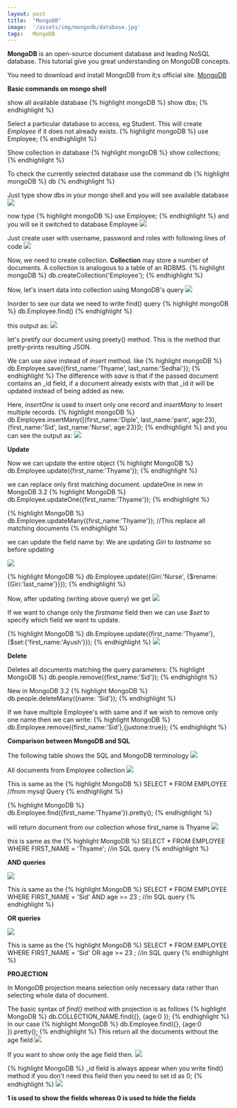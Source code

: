 ```yaml
---
layout: post
title:  "MongoDB"
image:  '/assets/img/mongodb/database.jpg'
tags:   MongoDB
---
```


**MongoDB** is an open-source document database and leading NoSQL database. This tutorial give you great understanding on MongoDB concepts. 

You need to download and install MongoDB from it;s official site. [MongoDB](https://docs.mongodb.com/manual/tutorial/install-mongodb-enterprise-on-windows/)

**Basic commands on mongo shell** 

show all available database 
{% highlight mongoDB %}
show dbs;
{% endhighlight %}

Select a particular database to access, eg Student. This will create _Employee_ if it does not already exists.
{% highlight mongoDB %}
use Employee;
{% endhighlight %}

Show collection in database
{% highlight mongoDB %}
show collections;
{% endhighlight %}

To check the currently selected database use the command db
{% highlight mongoDB %}
db
{% endhighlight %}

Just type show dbs in your mongo shell and you will see available database 
![]({{site.baseurl}}/assets/img/mongodb/showdbs.PNG)

now type {% highlight mongoDB %} use Employee; {% endhighlight %} and you will se it switched to database Employee
![]({{site.baseurl}}/assets/img/mongodb/useemployee.PNG)

Just create user with username, password and roles with following lines of code
![]({{site.baseurl}}/assets/img/mongodb/createuser.PNG)

Now, we need to create collection. **Collection** may store a number of documents. A collection is analogous to a table of an RDBMS. 
{% highlight mongoDB %}
db.createCollection('Employee');
{% endhighlight %}

Now, let's insert data into collection using MongoDB's query 
![]({{site.baseurl}}/assets/img/mongodb/insert.PNG)

Inorder to see our data we need to write find() query
{% highlight mongoDB %}
db.Employee.find()
{% endhighlight %}

this output as:
![]({{site.baseurl}}/assets/img/mongodb/output.PNG)

let's pretify our document using preety() method. This is the method that pretty-prints resulting JSON.

We can use _save_ instead of _insert_ method. like
{% highlight mongoDB %}
db.Employee.save({first_name:'Thyame', last_name:'Sedhai'});
{% endhighlight %}
The difference with _save_ is that if the passed document contains an _id field, if a document already exists with that _id it will be updated instead of being added as new. 

Here, _insertOne_ is used to insert only one record and _insertMany_ to insert multiple records.
{% highlight mongoDB %}
db.Employee.insertMany([{first_name:'Diple', last_name:'pant', age:23}, {first_name:'Sid', last_name:'Nurse', age:23}]);
{% endhighlight %}
and you can see the output as:
![]({{site.baseurl}}/assets/img/mongodb/insertmany.PNG)

**Update**

Now we can update the entire object 
{% highlight MongoDB %}
db.Employee.update({first_name:'Thyame'});
{% endhighlight %}

we can replace only first matching document. updateOne in new in MongoDB 3.2
{% highlight MongoDB %}
db.Employee.updateOne({first_name:'Thyame'});
{% endhighlight %}

{% highlight MongoDB %}
db.Employee.updateMany({first_name:'Thyame'}); //This replace all matching documents
{% endhighlight %}

we can update the field name by:
We are updating _Giri_ to _lastname_ so before updating 

![]({{site.baseurl}}/assets/img/mongodb/beforeupdate.PNG)

{% highlight MongoDB %}
db.Employee.update({Giri:'Nurse', {$rename:{Giri:'last_name'}}});
{% endhighlight %}

Now, after updating (writing above query) we get
![]({{site.baseurl}}/assets/img/mongodb/afterupdate.PNG)

If we want to change only the _firstname_ field then we can use _$set_ to specify which field we want to update.

{% highlight MongoDB %}
db.Employee.update({first_name:'Thyame'}, {$set:{'first_name:'Ayush'}});
{% endhighlight %}
![]({{site.baseurl}}/assets/img/mongodb/updateed.PNG)

**Delete**

Deletes all documents matching the query parameters:
{% highlight MongoDB %}
db.people.remove({first_name:'Sid'});
{% endhighlight %}

 New in MongoDB 3.2
 {% highlight MongoDB %}
 db.people.deleteMany({name: 'Sid'});
 {% endhighlight %}

 If we have multiple Employee's with same and if we wish to remove only one name then we can write:
 {% highlight MongoDB %}
 db.Employee.remove({first_name:'Sid'},{justone:true}); 
 {% endhighlight %}

 **Comparison between MongoDB and SQL**

 The following table shows the SQL and MongoDB terminology
 ![]({{site.baseurl}}/assets/img/mongodb/compare.PNG)

 All documents from Employee collection
 ![]({{site.baseurl}}/assets/img/mongodb/select.PNG)

This is same as the 
{% highlight MongoDB %}
 SELECT * FROM EMPLOYEE //from mysql Query
{% endhighlight %}

{% highlight MongoDB %}
db.Employee.find({first_name:'Thyame'}).pretty();
{% endhighlight %}

will return document from our collection whose first_name is Thyame
![]({{site.baseurl}}/assets/img/mongodb/thyame.PNG)

this is same as the 
{% highlight MongoDB %}
SELECT * FROM EMPLOYEE WHERE FIRST_NAME = 'Thyame'; //in SQL query
{% endhighlight %}

**AND queries**

![]({{site.baseurl}}/assets/img/mongodb/and.PNG)

This is same as the 
{% highlight MongoDB %}
SELECT * FROM EMPLOYEE WHERE FIRST_NAME = 'Sid' AND age >= 23 ; //in SQL query
{% endhighlight %}

**OR queries**

![]({{site.baseurl}}/assets/img/mongodb/or.PNG)

This is same as the 
{% highlight MongoDB %}
SELECT * FROM EMPLOYEE WHERE FIRST_NAME = 'Sid' OR age >= 23 ; //in SQL query
{% endhighlight %}

**PROJECTION**

In MongoDB projection means selection only necessary data rather than selecting whole data of document.

The basic syntax of _find()_ method with projection is as follows 
{% highlight MongoDB %}
db.COLLECTION_NAME.find({}, {age:0 });
{% endhighlight %}
In our case
{% highlight MongoDB %}
db.Employee.find({}, {age:0 }).pretty();
{% endhighlight %}
This return all the documents without the age field
![]({{site.baseurl}}/assets/img/mongodb/age.PNG)

If you want to show only the age field then.
![]({{site.baseurl}}/assets/img/mongodb/onlyage.PNG)

{% highlight MongoDB %}
 _id field is always appear when you write find() method if you don't need this field then you need to set id as 0;
{% endhighlight %}
![]({{site.baseurl}}/assets/img/mongodb/age0.PNG)

**1 is used to show the fields whereas 0 is used to hide the fields**
